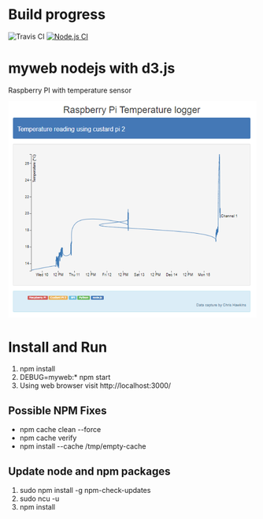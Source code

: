 # Build progress
![Travis 
CI](https://travis-ci.org/catchcoder/myweb.svg?branch=master 
"Progress")
[![Node.js CI](https://github.com/catchcoder/myweb/actions/workflows/node.js.yml/badge.svg)](https://github.com/catchcoder/myweb/actions/workflows/node.js.yml)


# myweb nodejs with d3.js

Raspberry PI with temperature sensor

![Example of webpage](https://github.com/catchcoder/myweb/blob/1aab5357b848b58f3908d3e443d6780d491300fa/public/webpage.png)

# Install and Run

1) npm install
2) DEBUG=myweb:* npm start
3) Using web browser visit http://localhost:3000/


## Possible NPM Fixes

- npm cache clean --force
- npm cache verify
- npm install --cache /tmp/empty-cache

## Update node and npm packages
1) sudo npm install -g npm-check-updates
2) sudo ncu -u
3) npm install 


